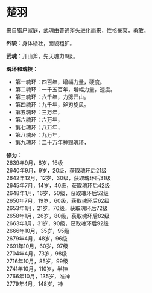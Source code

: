 # 楚羽

来自猎户家庭，武魂由普通斧头进化而来，性格豪爽，勇敢。

**外貌**：身体矮壮，面貌粗犷。

**武魂**：开山斧，先天魂力8级。

**魂环和魂技**：
* 第一魂环：四百年，增幅力量，硬度。
* 第二魂环：一千五百年，增幅力量，速度。
* 第三魂环：六千年，力劈开山。
* 第四魂环：九千年，斧刃旋风。
* 第五魂环：三万年，
* 第六魂环：六万年，
* 第七魂环：八万年，
* 第八魂环：九万年，
* 第九魂环：二十万年神赐魂环，

**修为**：<br>
2639年9月，8岁，16级<br>
2640年9月，9岁，20级，获取魂环后21级<br>
2642年12月，12岁，30级，获取魂环后31级<br>
2645年7月，14岁，40级，获取魂环后42级<br>
2648年1月，16岁，50级，获取魂环后52级<br>
2650年7月，19岁，60级，获取魂环后62级<br>
2653年1月，21岁，70级，获取魂环后72级<br>
2658年1月，26岁，80级，获取魂环后82级<br>
2663年1月，31岁，90级，获取魂环后92级<br>
2666年10月，35岁，95级<br>
2679年4月，48岁，96级<br>
2691年10月，60岁，97级<br>
2704年4月，73岁，98级<br>
2716年10月，85岁，99级<br>
2741年10月，110岁，半神<br>
2766年10月，135岁，准神<br>
2779年4月，148岁，神